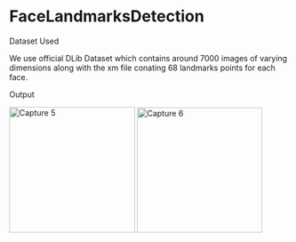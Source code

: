 # FaceLandmarksDetection
Dataset Used

We use official DLib Dataset which contains around 7000 images of varying dimensions along with the xm file conating 68 landmarks points for each face.

Output 

<img width="226" alt="Capture 5" src="https://user-images.githubusercontent.com/42817026/153702852-20efa798-76dd-4e4f-ba0b-a95e8f8c5d8c.PNG">

<img width="225" alt="Capture 6" src="https://user-images.githubusercontent.com/42817026/153702864-1bdcf3fe-5ac1-45b0-a40a-99d135a5e968.PNG">
